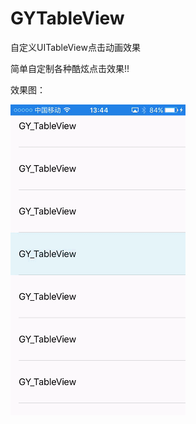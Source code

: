 # GYTableView
自定义UITableView点击动画效果

简单自定制各种酷炫点击效果!!

效果图：

![image](https://github.com/HuangGY1993/GYTableView/blob/master//display.gif)
